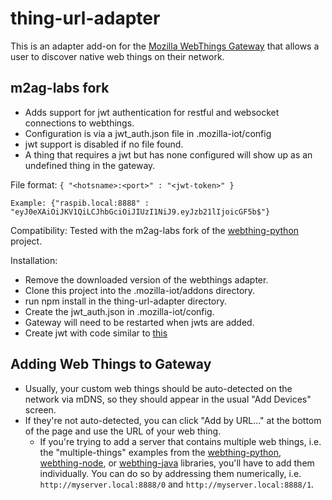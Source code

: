 # thing-url-adapter

This is an adapter add-on for the [Mozilla WebThings Gateway](https://github.com/mozilla-iot/gateway) that allows a user to discover native web things on their network.

## m2ag-labs fork
   * Adds support for jwt authentication for restful and websocket connections to webthings. 
   * Configuration is via a jwt_auth.json file in .mozilla-iot/config
   * jwt support is disabled if no file found. 
   * A thing that requires a jwt but has none configured will show up as an undefined thing in the gateway.  

   File format:
   `{
        "<hotsname>:<port>" : "<jwt-token>"
    }`
 
    Example: {"raspib.local:8888" : "eyJ0eXAiOiJKV1QiLCJhbGciOiJIUzI1NiJ9.eyJzb21lIjoicGF5b$"}
   Compatibility:
   Tested with the m2ag-labs fork of the [webthing-python](https://github.com/m2ag-labs/webthing-python) project.  
   
   Installation:
   * Remove the downloaded version of the webthings adapter. 
   * Clone this project into the .mozilla-iot/addons directory. 
   * run npm install in the thing-url-adapter directory.
   * Create the jwt_auth.json in .mozilla-iot/config. 
   * Gateway will need to be restarted when jwts  are added.
   * Create jwt with code similar to [this](https://github.com/m2ag-labs/m2ag-thing/blob/master/api/helpers/auth.py)  
   
## Adding Web Things to Gateway
* Usually, your custom web things should be auto-detected on the network via mDNS, so they should appear in the usual "Add Devices" screen.
* If they're not auto-detected, you can click "Add by URL..." at the bottom of the page and use the URL of your web thing.
    * If you're trying to add a server that contains multiple web things, i.e. the "multiple-things" examples from the [webthing-python](https://github.com/mozilla-iot/webthing-python), [webthing-node](https://github.com/mozilla-iot/webthing-node), or [webthing-java](https://github.com/mozilla-iot/webthing-java) libraries, you'll have to add them individually. You can do so by addressing them numerically, i.e. `http://myserver.local:8888/0` and `http://myserver.local:8888/1`.
